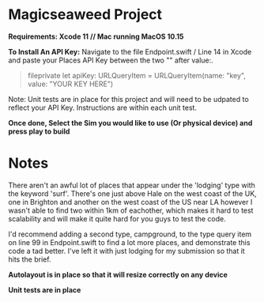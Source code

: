# Magicseaweed Project

**Requirements: Xcode 11 // Mac running MacOS 10.15**

**To Install An API Key:**
Navigate to the file Endpoint.swift / Line 14 in Xcode and paste your Places API Key between the two "" after value:.

> fileprivate let apiKey: URLQueryItem = URLQueryItem(name: "key", value: "YOUR KEY HERE")

Note: Unit tests are in place for this project and will need to be udpated to reflect your API Key. Instructions are within each unit test.

**Once done, Select the Sim you would like to use (Or physical device) and press play to build**

# Notes

There aren't an awful lot of places that appear under the 'lodging' type with the keyword 'surf'. There's one just above Hale on the west coast of the UK, one in Brighton and another on the west coast of the US near LA however I wasn't able to find two within 1km of eachother, which makes it hard to test scalability and will make it quite hard for you guys to test the code. 

I'd recommend adding a second type, campground, to the type query item on line 99 in Endpoint.swift to find a lot more places, and demonstrate this code a tad better. I've left it with just lodging for my submission so that it hits the brief. 

**Autolayout is in place so that it will resize correctly on any device**

**Unit tests are in place**
